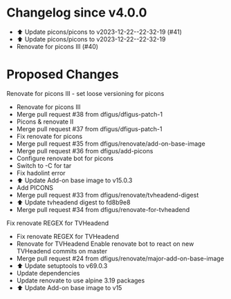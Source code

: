 # Changelog since v4.0.0
- ⬆️ Update picons/picons to v2023-12-22--22-32-19 (#41) 
- ⬆️ Update picons/picons to v2023-12-22--22-32-19 
- Renovate for picons III (#40)

# Proposed Changes

Renovate for picons III - set loose versioning for picons 
- Renovate for picons III 
- Merge pull request #38 from dfigus/dfigus-patch-1 
- Picons & renovate II 
- Merge pull request #37 from dfigus/dfigus-patch-1 
- Fix renovate for picons 
- Merge pull request #35 from dfigus/renovate/add-on-base-image 
- Merge pull request #36 from dfigus/add-picons 
- Configure renovate bot for picons 
- Switch to -C for tar 
- Fix hadolint error 
- ⬆️ Update Add-on base image to v15.0.3 
- Add PICONS 
- Merge pull request #33 from dfigus/renovate/tvheadend-digest 
- ⬆️ Update tvheadend digest to fd8b9e8 
- Merge pull request #34 from dfigus/renovate-for-tvheadend

Fix renovate REGEX for TVHeadend 
- Fix renovate REGEX for TVHeadend 
- Renovate for TVHeadend
Enable renovate bot to react on new TVHeadend commits on master 
- Merge pull request #24 from dfigus/renovate/major-add-on-base-image 
- ⬆️ Update setuptools to v69.0.3 
- Update dependencies 
- Update renovate to use alpine 3.19 packages 
- ⬆️ Update Add-on base image to v15 
